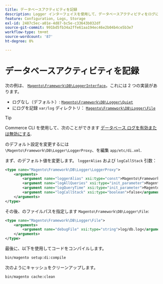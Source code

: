 ```yaml
---
title: データベースアクティビティを記録
description: Logger インターフェイスを使用して、データベースアクティビティをログに記録するようにCommerceを設定します。
feature: Configuration, Logs, Storage
exl-id: 2487c5ec-a01e-4d87-bc5e-c33643b032df
source-git-commit: 991bd5fb34a2ffe61aa194ec46e2b04b4ce5b3e7
workflow-type: tm+mt
source-wordcount: '87'
ht-degree: 0%

---
```


# データベースアクティビティを記録

次の例は、 [`Magento\Framework\DB\LoggerInterface`][interface]。これには 2 つの実装があります。

- ログなし（デフォルト）: [`Magento\Framework\DB\Logger\Quiet`][quiet]
- にログを記録 `var/log` ディレクトリ： [`Magento\Framework\DB\Logger\File`][file]

>[!TIP]
>
>Commerce CLI を使用して、次のことができます [データベース ログを有効または無効にする](../cli/enable-logging.md#database-logging).

のデフォルト設定を変更するには `\Magento\Framework\DB\Logger\LoggerProxy`、を編集 `app/etc/di.xml`.

まず、のデフォルト値を変更します。 `loggerAlias` および `logCallStack` 引数：

```xml
<type name="Magento\Framework\DB\Logger\LoggerProxy">
    <arguments>
        <argument name="loggerAlias" xsi:type="const">Magento\Framework\DB\Logger\LoggerProxy::LOGGER_ALIAS_FILE</argument>
        <argument name="logAllQueries" xsi:type="init_parameter">Magento\Framework\Config\ConfigOptionsListConstants::CONFIG_PATH_DB_LOGGER_LOG_EVERYTHING</argument>
        <argument name="logQueryTime" xsi:type="init_parameter">Magento\Framework\Config\ConfigOptionsListConstants::CONFIG_PATH_DB_LOGGER_QUERY_TIME_THRESHOLD</argument>
        <argument name="logCallStack" xsi:type="boolean">false</argument>
    </arguments>
</type>
```

その後、のファイルパスを指定します `Magento\Framework\DB\Logger\File`:

```xml
<type name="Magento\Framework\DB\Logger\File">
    <arguments>
        <argument name="debugFile" xsi:type="string">log/db.log</argument>
    </arguments>
</type>
```

最後に、以下を使用してコードをコンパイルします。

```bash
bin/magento setup:di:compile
```

次のようにキャッシュをクリーンアップします。

```bash
bin/magento cache:clean
```

<!-- link definitions -->

[file]: https://github.com/magento/magento2/blob/2.4/lib/internal/Magento/Framework/DB/Logger/File.php
[interface]: https://github.com/magento/magento2/blob/2.4/lib/internal/Magento/Framework/DB/LoggerInterface.php
[quiet]: https://github.com/magento/magento2/blob/2.4/lib/internal/Magento/Framework/DB/Logger/Quiet.php
